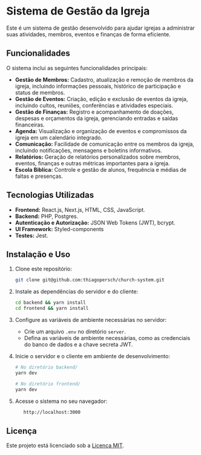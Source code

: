 # Sistema de Gestão da Igreja

Este é um sistema de gestão desenvolvido para ajudar igrejas a administrar suas atividades, membros, eventos e finanças de forma eficiente.

## Funcionalidades

O sistema inclui as seguintes funcionalidades principais:

- **Gestão de Membros:** Cadastro, atualização e remoção de membros da igreja, incluindo informações pessoais, histórico de participação e status de membros.
- **Gestão de Eventos:** Criação, edição e exclusão de eventos da igreja, incluindo cultos, reuniões, conferências e atividades especiais.
- **Gestão de Finanças:** Registro e acompanhamento de doações, despesas e orçamentos da igreja, gerenciando entradas e saídas financeiras.
- **Agenda:** Visualização e organização de eventos e compromissos da igreja em um calendário integrado.
- **Comunicação:** Facilidade de comunicação entre os membros da igreja, incluindo notificações, mensagens e boletins informativos.
- **Relatórios:** Geração de relatórios personalizados sobre membros, eventos, finanças e outras métricas importantes para a igreja.
- **Escola Biblíca:** Controle e gestão de alunos, frequência e médias de faltas e presenças.

## Tecnologias Utilizadas

- **Frontend:** React.js, Next.js, HTML, CSS, JavaScript.
- **Backend:** PHP, Postgres.
- **Autenticação e Autorização:** JSON Web Tokens (JWT), bcrypt.
- **UI Framework:** Styled-components
- **Testes:** Jest.

## Instalação e Uso

1. Clone este repositório:

   ```bash
   git clone git@github.com:thiagopersch/church-system.git
   ```

2. Instale as dependências do servidor e do cliente:

   ```bash
   cd backend && yarn install
   cd frontend && yarn install
   ```

3. Configure as variáveis de ambiente necessárias no servidor:

   - Crie um arquivo `.env` no diretório `server`.
   - Defina as variáveis de ambiente necessárias, como as credenciais do banco de dados e a chave secreta JWT.

4. Inicie o servidor e o cliente em ambiente de desenvolvimento:

   ```bash
   # No diretório backend/
   yarn dev

   # No diretório frontend/
   yarn dev
   ```

5. Acesse o sistema no seu navegador:

   ```bash
      http://localhost:3000
   ```

## Licença

Este projeto está licenciado sob a [Licença MIT](LICENSE).
